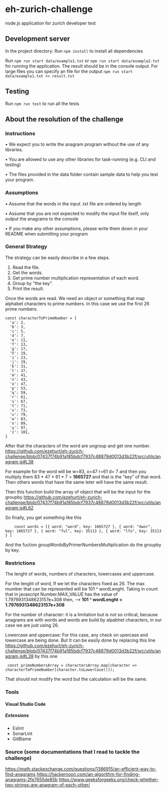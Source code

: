 # eh-zurich-challenge
node.js application for zurich developer test

## Development server
In the project directory: 
Run `npm install` to install all dependencies

Run `npm run start data/example1.txt` or `npm run start data/example2.txt` for running the application. The result should be in the console output. For large files you can specify an file for the output `npm run start data/example1.txt >> result.txt`

## Testing
Run `npm run test` to run all the tests
 
## About the resolution of the challenge

### Instructions 
• We expect you to write the anagram program without the use of any libraries.

• You are allowed to use any other libraries for task-running (e.g. CLI and testing)

• The files provided in the data folder contain sample data to help you test your program.

### Assumptions 
• Assume that the words in the input .txt file are ordered by length

• Assume that you are not expected to modify the input file itself, only output the 
anagrams to the console

• If you make any other assumptions, please write them down in your README when 
submitting your program

### General Strategy 
The strategy can be easily describe in a few steps.
1. Read the file.
2. Get the words.
3. Get prime number multiplication representation of each word.
4. Group by "the key".
5. Print the result.

Once the words are read. We need an object or something that map alphabet characters to prime numbers. In this case we use the first 26 prime numbers.
```
const characterToPrimeNumber = {
  'a': 2,
  'b': 3,
  'c': 5,
  'd': 7,
  'e': 11,
  'f': 13,
  'g': 17,
  'h': 19,
  'i': 23,
  'j': 29,
  'k': 31,
  'l': 37,
  'm': 41,
  'n': 43,
  'o': 47,
  'p': 53,
  'q': 59,
  'r': 61,
  's': 67,
  't': 71,
  'u': 73,
  'v': 79,
  'w': 83,
  'x': 89,
  'y': 97,
  'z': 101,
}
```
After that the characters of the word are ungroup and get one number.
https://github.com/ezehurt/eh-zurich-challenge/blob/07437f74b91a185bdcf7937c48879d0013d3b22f/src/utils/anagram.js#L38

For example for the word will be  w=83, o=47 r=61 d= 7 and then you multiply them 83 * 47 * 61 * 7 = **1665727** and that is the "key" of that word.
Then others words that have the same leter will have the same result.

Then this function build the array of object that will be the input for the groupby
https://github.com/ezehurt/eh-zurich-challenge/blob/07437f74b91a185bdcf7937c48879d0013d3b22f/src/utils/anagram.js#L62

So finally, you get something like this
```
    const words = [{ word: "word", key: 1665727 }, { word: "dwor", key: 1665727 }, { word: "ful", key: 35113 }, { word: "lfu", key: 35113 } ]
```

And the fuction groupWordsByPrimerNumbersMultiplication do the groupby by key. 


### Restrictions
The lenght of words, numbers of characters, lowercases and uppercase. 

For the lenght of word, If we let the characters fixed as 26. The max mumber that can be represented will be 101 ^ wordLenght. Taking in count that in javascript Number.MAX_VALUE has the value of 1.7976931348623157e+308 then, --> **101 ^ wordLenght < 1.7976931348623157e+308**

For the number of character: it is a limitation but is not so critical, because anagrams are with words and words are build by alpabhet characters, in our case we are just using 26.

Lowercase and uppercase: For this case, any check on upercase and lowercase are being done. But It can be easily done by replacing this line https://github.com/ezehurt/eh-zurich-challenge/blob/07437f74b91a185bdcf7937c48879d0013d3b22f/src/utils/anagram.js#L39
by this one
```
 const primeNumbersArray = charactersArray.map(character => characterToPrimeNumber[character.toLowerCase()]);
``` 
That should not modify the word but the calculation will be the same.



### Tools
#### Visual Studio Code
##### Extensions
 - Eslint
 - SonarLint
 - GitBlame

### Source (some documentations that I read to tackle the challenge)

https://math.stackexchange.com/questions/1386915/an-efficient-way-to-find-anagrams
https://hackernoon.com/an-algorithm-for-finding-anagrams-2fe7655de85b
https://www.geeksforgeeks.org/check-whether-two-strings-are-anagram-of-each-other/

